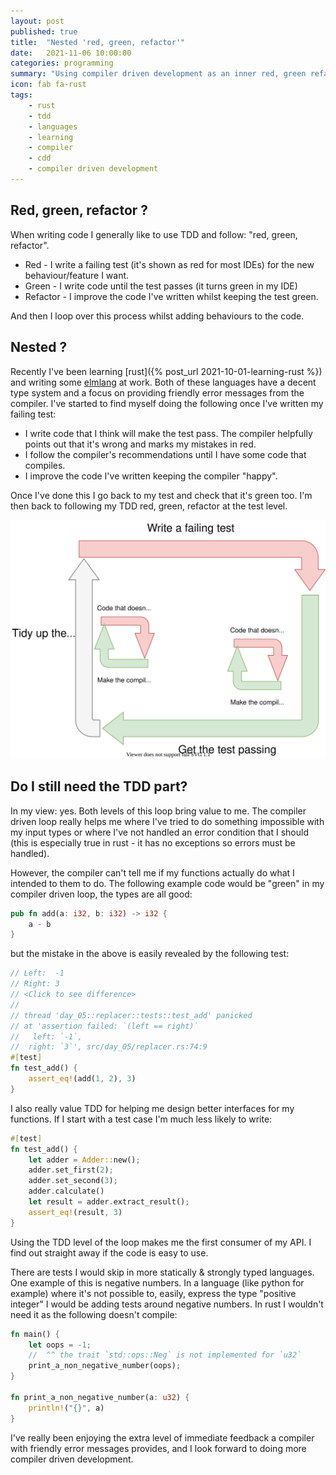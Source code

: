 ```yaml
---
layout: post
published: true
title:  "Nested 'red, green, refactor'"
date:   2021-11-06 10:00:00
categories: programming
summary: "Using compiler driven development as an inner red, green refactor loop."
icon: fab fa-rust
tags:
    - rust
    - tdd
    - languages
    - learning
    - compiler
    - cdd
    - compiler driven development
---
```


## Red, green, refactor ?

When writing code I generally like to use TDD and follow: "red, green, refactor".

* Red - I write a failing test (it's shown as red for most IDEs) for the new behaviour/feature I want.
* Green - I write code until the test passes (it turns green in my IDE)
* Refactor - I improve the code I've written whilst keeping the test green.

And then I loop over this process whilst adding behaviours to the code.


## Nested ?
Recently I've been learning [rust]({% post_url 2021-10-01-learning-rust %}) and writing some 
[elmlang](https://elm-lang.org/) at work. Both of these languages have a decent type system and a focus
on providing friendly error messages from the compiler. I've started to find myself doing  the following once 
I've written my failing test:

* I write code that I think will make the test pass. The compiler helpfully points out that it's wrong and marks my mistakes in red.
* I follow the compiler's recommendations until I have some code that compiles.
* I improve the code I've written keeping the compiler "happy".

Once I've done this I go back to my test and check that it's green too. I'm then back to following my TDD
red, green, refactor at the test level. 

![diagram showing nested red, green, refactor loops](/images/2021-11-06-nested-red-green-refactor/diagram.svg)

## Do I still need the TDD part?

In my view: yes. Both levels of this loop bring value to me. The compiler driven loop really helps 
me where I've tried to do something impossible with my input types or where I've not handled an error
condition that I should (this is especially true in rust - it has no exceptions so errors must be handled).

However, the compiler can't tell me if my functions actually do what I intended to them to do. The 
following example code would be "green" in my compiler driven loop, the types are all good:

```rust
pub fn add(a: i32, b: i32) -> i32 {
    a - b
}
```

but the mistake in the above is easily revealed by the following test:

```rust
// Left:  -1
// Right: 3
// <Click to see difference>
// 
// thread 'day_05::replacer::tests::test_add' panicked 
// at 'assertion failed: `(left == right)`
//   left: `-1`,
//  right: `3`', src/day_05/replacer.rs:74:9
#[test]
fn test_add() {
    assert_eq!(add(1, 2), 3)
}
```

I also really value TDD for helping me design better interfaces for my functions. If
I start with a test case I'm much less likely to write:

```rust
#[test]
fn test_add() {
    let adder = Adder::new();
    adder.set_first(2);
    adder.set_second(3);
    adder.calculate()
    let result = adder.extract_result();
    assert_eq!(result, 3)
}
```

Using the TDD level of the loop makes me the first consumer of my API. I find out straight away
if the code is easy to use.

There are tests I would skip in more statically & strongly typed languages. One example of this is negative numbers.
In a language (like python for example) where it's not possible to, easily, express the type "positive integer" I would
be adding tests around negative numbers. In rust I wouldn't need it as the following doesn't compile:

```rust
fn main() {
    let oops = -1;
    //  ^^ the trait `std::ops::Neg` is not implemented for `u32`
    print_a_non_negative_number(oops);
}

fn print_a_non_negative_number(a: u32) {
    println!("{}", a)
}
```

I've really been enjoying the extra level of immediate feedback a compiler with friendly error messages provides, and
I look forward to doing more compiler driven development.